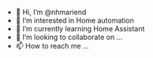 - 👋 Hi, I’m @nhmariend
- 👀 I’m interested in Home automation
- 🌱 I’m currently learning Home Assistant
- 💞️ I’m looking to collaborate on ...
- 📫 How to reach me ...

<!---
nhmariend/nhmariend is a ✨ special ✨ repository because its `README.md` (this file) appears on your GitHub profile.
You can click the Preview link to take a look at your changes.
--->

